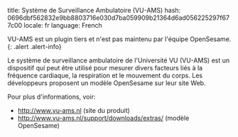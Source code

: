 title: Système de Surveillance Ambulatoire (VU-AMS)
hash: 0696dbf562832e9bb8803716e030d7ba059909b21364d6ad056225297f677c00
locale: fr
language: French

VU-AMS est un plugin tiers et n'est pas maintenu par l'équipe OpenSesame.
{: .alert .alert-info}


Le système de surveillance ambulatoire de l'Université VU (VU-AMS) est un dispositif qui peut être utilisé pour mesurer divers facteurs liés à la fréquence cardiaque, la respiration et le mouvement du corps. Les développeurs proposent un modèle OpenSesame sur leur site Web.

Pour plus d'informations, voir:

- <http://www.vu-ams.nl> (site du produit)
- <http://www.vu-ams.nl/support/downloads/extras/> (modèle OpenSesame)